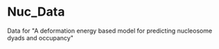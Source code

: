 # Nuc_Data
Data for "A deformation energy based model for predicting nucleosome dyads and occupancy"
